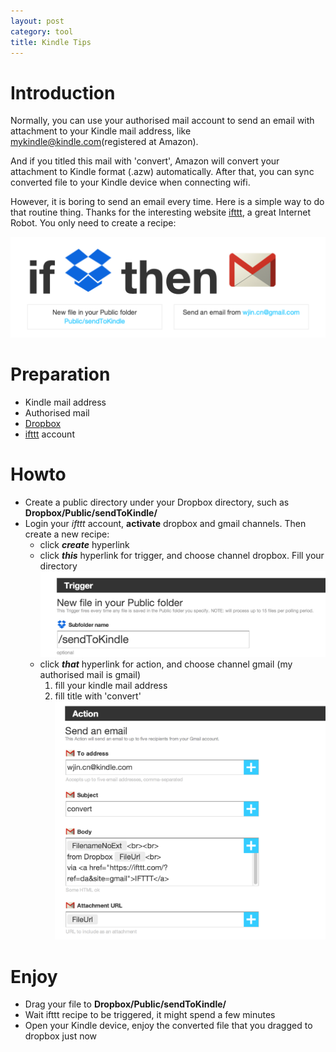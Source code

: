 ```yaml
---
layout: post
category: tool
title: Kindle Tips
---
```


# Introduction
Normally, you can use your authorised mail account to send an email with attachment to your Kindle mail address, like mykindle@kindle.com(registered at Amazon). 

And if you titled this mail with 'convert', Amazon will convert your attachment to Kindle format (.azw) automatically. After that, you can sync converted file to your Kindle device when connecting wifi.

However, it is boring to send an email every time. Here is a simple way to do that routine thing. Thanks for the interesting website [ifttt](https://ifttt.com/), a great Internet Robot. You only need to create a recipe:

![image](/assets/img/post/ifttt_recipe.png)

# Preparation
* Kindle mail address
* Authorised mail
* [Dropbox](https://dropbox.com)
* [ifttt](https://ifttt.com/) account

# Howto
* Create a public directory under your Dropbox directory, such as **Dropbox/Public/sendToKindle/**
* Login your *ifttt* account, **activate** dropbox and gmail channels. Then create a new recipe:
  * click ***create*** hyperlink
  * click ***this*** hyperlink for trigger, and choose channel dropbox. Fill your directory
  ![image](/assets/img/post/ifttt_trigger.png)
  * click ***that*** hyperlink for action, and choose channel gmail (my authorised mail is gmail)
     1. fill your kindle mail address
     2. fill title with 'convert'
  ![image](/assets/img/post/ifttt_action.png)

# Enjoy
* Drag your file to **Dropbox/Public/sendToKindle/**
* Wait ifttt recipe to be triggered, it might spend a few minutes
* Open your Kindle device, enjoy the converted file that you dragged to dropbox just now
